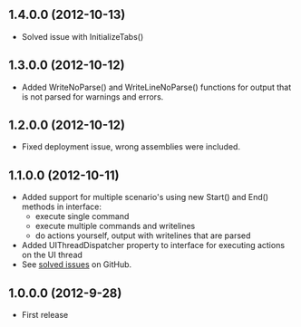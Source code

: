 ## 1.4.0.0 (2012-10-13)

* Solved issue with InitializeTabs()

## 1.3.0.0 (2012-10-12)

* Added WriteNoParse() and WriteLineNoParse() functions for output that is not parsed for warnings and errors.

## 1.2.0.0 (2012-10-12)

* Fixed deployment issue, wrong assemblies were included.

## 1.1.0.0 (2012-10-11)

* Added support for multiple scenario's using new Start() and End() methods in interface: 
  * execute single command
  * execute multiple commands and writelines
  * do actions yourself, output with writelines that are parsed
* Added UIThreadDispatcher property to interface for executing actions on the UI thread
* See [solved issues](https://github.com/MacawNL/WebMatrix.Executer/issues?labels=&milestone=1&state=closed) on GitHub.

## 1.0.0.0 (2012-9-28)

* First release
